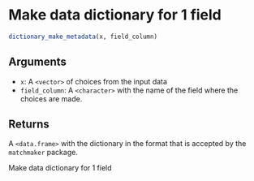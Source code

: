 # Make data dictionary for 1 field

```r
dictionary_make_metadata(x, field_column)
```

## Arguments

- `x`: A `<vector>` of choices from the input data
- `field_column`: A `<character>` with the name of the field where the choices are made.

## Returns

A `<data.frame>` with the dictionary in the format that is accepted by the `matchmaker` package.

Make data dictionary for 1 field
